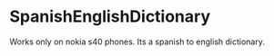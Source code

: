 SpanishEnglishDictionary
========================

Works only on nokia s40 phones.
Its a spanish to english dictionary.
